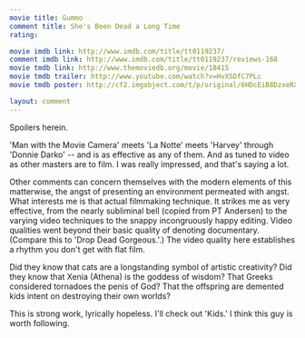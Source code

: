 ```yaml
---
movie title: Gummo
comment title: She's Been Dead a Long Time
rating: 

movie imdb link: http://www.imdb.com/title/tt0119237/
comment imdb link: http://www.imdb.com/title/tt0119237/reviews-168
movie tmdb link: http://www.themoviedb.org/movie/18415
movie tmdb trailer: http://www.youtube.com/watch?v=HvXSDfC7PLc
movie tmdb poster: http://cf2.imgobject.com/t/p/original/6HDcEiB8DzxeRXnWBr8CZh84H0T.jpg

layout: comment
---
```


Spoilers herein.

'Man with the Movie Camera' meets 'La Notte' meets 'Harvey' through 'Donnie Darko' -- and is as effective as any of them. And as tuned to video as other masters are to film. I was really impressed, and that's saying a lot.

Other comments can concern themselves with the modern elements of this matterwise, the angst of presenting an environment permeated with angst. What interests me is that actual filmmaking technique. It strikes me as very effective, from the nearly subliminal bell (copied from PT Andersen) to the varying video techniques to the snappy incongruously happy editing. Video qualities went beyond their basic quality of denoting documentary. (Compare this to 'Drop Dead Gorgeous.'.) The video quality here establishes a rhythm you don't get with flat film.

Did they know that cats are a longstanding symbol of artistic creativity? Did they know that Xenia (Athena) is the goddess of wisdom? That Greeks considered tornadoes the penis of God? That the offspring are demented kids intent on destroying their own worlds?

This is strong work, lyrically hopeless. I'll check out 'Kids.' I think this guy is worth following.